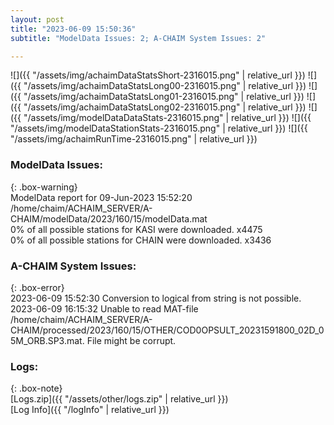 ```yaml
---
layout: post
title: "2023-06-09 15:50:36"
subtitle: "ModelData Issues: 2; A-CHAIM System Issues: 2"

---
```


![]({{ "/assets/img/achaimDataStatsShort-2316015.png" | relative_url }})
![]({{ "/assets/img/achaimDataStatsLong00-2316015.png" | relative_url }})
![]({{ "/assets/img/achaimDataStatsLong01-2316015.png" | relative_url }})
![]({{ "/assets/img/achaimDataStatsLong02-2316015.png" | relative_url }})
![]({{ "/assets/img/modelDataDataStats-2316015.png" | relative_url }})
![]({{ "/assets/img/modelDataStationStats-2316015.png" | relative_url }})
![]({{ "/assets/img/achaimRunTime-2316015.png" | relative_url }})


### ModelData Issues:  
  
{: .box-warning}  
 ModelData report for 09-Jun-2023 15:52:20   
 /home/chaim/ACHAIM_SERVER/A-CHAIM/modelData/2023/160/15/modelData.mat   
 0% of all possible stations for KASI were downloaded. x4475   
 0% of all possible stations for CHAIN were downloaded. x3436   
  
### A-CHAIM System Issues:  
  
{: .box-error}  
2023-06-09 15:52:30 Conversion to logical from string is not possible.  
2023-06-09 16:15:32 Unable to read MAT-file /home/chaim/ACHAIM_SERVER/A-CHAIM/processed/2023/160/15/OTHER/COD0OPSULT_20231591800_02D_05M_ORB.SP3.mat. File might be corrupt.  

### Logs:  
  
{: .box-note}  
[Logs.zip]({{ "/assets/other/logs.zip" | relative_url }})  
[Log Info]({{ "/logInfo" | relative_url }})  
